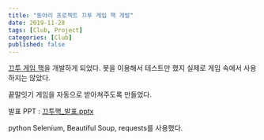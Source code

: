 ```yaml
---
title: "동아리 프로젝트 끄투 게임 핵 개발"
date: 2019-11-28
tags: [Club, Project]
categories: [Club]
published: false
---
```


[끄투 게임 핵](https://github.com/realsung/Kkutu_hack)을 개발하게 되었다. 봇을 이용해서 테스트만 했지 실제로 게임 속에서 사용하지는 않았다.

끝말잇기 게임을 자동으로 받아쳐주도록 만들었다.

발표 PPT : [끄투핵_발표.pptx](https://github.com/realsung/realsung.github.io_backup/files/3991219/_.pptx)

python Selenium, Beautiful Soup, requests를 사용했다.


